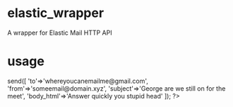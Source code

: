 # elastic_wrapper
A wrapper for Elastic Mail HTTP API

# usage
<?php
include 'elastic_wrapper.php';

$el = new elastic_wrapper('xxxxxxx-xxxx-xxxx-xxxx-xxxxxxxxxx');
echo $el->send([
	'to'=>'whereyoucanemailme@gmail.com',
	'from'=>'someemail@domain.xyz',
	'subject'=>'George are we still on for the meet',
	'body_html'=>'Answer quickly you stupid head'
]);
?>

